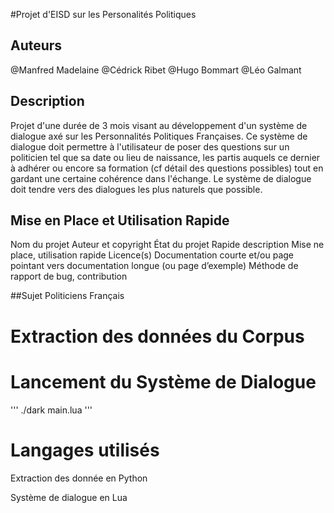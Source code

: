 #Projet d'EISD sur les Personalités Politiques


## Auteurs

@Manfred Madelaine
@Cédrick Ribet
@Hugo Bommart
@Léo Galmant

## Description
Projet d'une durée de 3 mois visant au développement d'un système de dialogue axé sur les Personnalités Politiques Françaises. 
Ce système de dialogue doit permettre à l'utilisateur de poser des questions sur un politicien tel que sa date ou lieu de naissance, les partis auquels ce dernier à adhérer ou encore sa formation (cf détail des questions possibles) tout en gardant une certaine cohérence dans l'échange.
Le système de dialogue doit tendre vers des dialogues les plus naturels que possible.

## Mise en Place et Utilisation Rapide


Nom du projet
Auteur et copyright
État du projet
Rapide description
Mise ne place, utilisation rapide
Licence(s)
Documentation courte et/ou page pointant vers documentation longue (ou page d’exemple)
Méthode de rapport de bug, contribution



##Sujet Politiciens Français

# Extraction des données du Corpus

# Lancement du Système de Dialogue
'''
./dark main.lua
'''

# Langages utilisés

Extraction des donnée en Python

Système de dialogue en Lua
